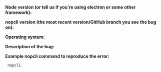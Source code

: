 <!--
Before posting your issue, please check our FAQ:
    https://github.com/diogenespolanco/nopcli/wiki/FAQ
-->
**Node version (or tell us if you're using electron or some other framework):**  

**nopcli version (the most recent version/GitHub branch you see the bug on):**  

**Operating system:** 

**Description of the bug:**  

**Example nopcli command to reproduce the error:**

```javascript
 nopcli 
```

